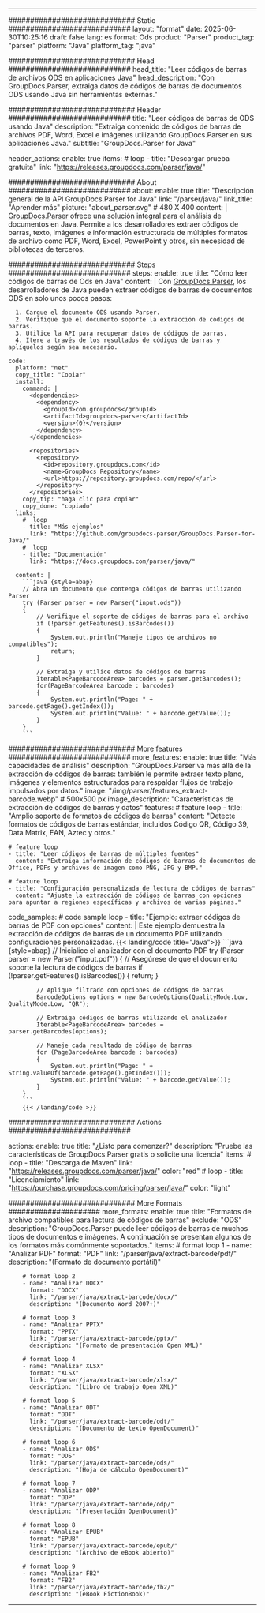 


---
############################# Static ############################
layout: "format"
date:  2025-06-30T10:25:16
draft: false
lang: es
format: Ods
product: "Parser"
product_tag: "parser"
platform: "Java"
platform_tag: "java"

############################# Head ############################
head_title: "Leer códigos de barras de archivos ODS en aplicaciones Java"
head_description: "Con GroupDocs.Parser, extraiga datos de códigos de barras de documentos ODS usando Java sin herramientas externas."

############################# Header ############################
title: "Leer códigos de barras de ODS usando Java" 
description: "Extraiga contenido de códigos de barras de archivos PDF, Word, Excel e imágenes utilizando GroupDocs.Parser en sus aplicaciones Java."
subtitle: "GroupDocs.Parser for Java" 

header_actions:
  enable: true
  items:
    #  loop
    - title: "Descargar prueba gratuita"
      link: "https://releases.groupdocs.com/parser/java/"
      
############################# About ############################
about:
    enable: true
    title: "Descripción general de la API GroupDocs.Parser for Java"
    link: "/parser/java/"
    link_title: "Aprender más"
    picture: "about_parser.svg" # 480 X 400
    content: |
       [GroupDocs.Parser](/parser/java/) ofrece una solución integral para el análisis de documentos en Java. Permite a los desarrolladores extraer códigos de barras, texto, imágenes e información estructurada de múltiples formatos de archivo como PDF, Word, Excel, PowerPoint y otros, sin necesidad de bibliotecas de terceros.

############################# Steps ############################
steps:
    enable: true
    title: "Cómo leer códigos de barras de Ods en Java"
    content: |
      Con [GroupDocs.Parser](/parser/java/), los desarrolladores de Java pueden extraer códigos de barras de documentos ODS en solo unos pocos pasos:
      
      1. Cargue el documento ODS usando Parser.
      2. Verifique que el documento soporte la extracción de códigos de barras.
      3. Utilice la API para recuperar datos de códigos de barras.
      4. Itere a través de los resultados de códigos de barras y aplíquelos según sea necesario.
   
    code:
      platform: "net"
      copy_title: "Copiar"
      install:
        command: |
          <dependencies>
            <dependency>
              <groupId>com.groupdocs</groupId>
              <artifactId>groupdocs-parser</artifactId>
              <version>{0}</version>
            </dependency>
          </dependencies>

          <repositories>
            <repository>
              <id>repository.groupdocs.com</id>
              <name>GroupDocs Repository</name>
              <url>https://repository.groupdocs.com/repo/</url>
            </repository>
          </repositories>
        copy_tip: "haga clic para copiar"
        copy_done: "copiado"
      links:
        #  loop
        - title: "Más ejemplos"
          link: "https://github.com/groupdocs-parser/GroupDocs.Parser-for-Java/"
        #  loop
        - title: "Documentación"
          link: "https://docs.groupdocs.com/parser/java/"
          
      content: |
        ```java {style=abap}
        // Abra un documento que contenga códigos de barras utilizando Parser
        try (Parser parser = new Parser("input.ods"))
        {
            // Verifique el soporte de códigos de barras para el archivo
            if (!parser.getFeatures().isBarcodes())
            {
                System.out.println("Maneje tipos de archivos no compatibles");
                return;
            }

            // Extraiga y utilice datos de códigos de barras
            Iterable<PageBarcodeArea> barcodes = parser.getBarcodes();
            for(PageBarcodeArea barcode : barcodes)
            {
                System.out.println("Page: " + barcode.getPage().getIndex());
                System.out.println("Value: " + barcode.getValue());
            }
        }
        ```            

############################# More features ############################
more_features:
  enable: true
  title: "Más capacidades de análisis"
  description: "GroupDocs.Parser va más allá de la extracción de códigos de barras: también le permite extraer texto plano, imágenes y elementos estructurados para respaldar flujos de trabajo impulsados por datos."
  image: "/img/parser/features_extract-barcode.webp" # 500x500 px
  image_description: "Características de extracción de códigos de barras y datos"
  features:
    # feature loop
    - title: "Amplio soporte de formatos de códigos de barras"
      content: "Detecte formatos de códigos de barras estándar, incluidos Código QR, Código 39, Data Matrix, EAN, Aztec y otros."

    # feature loop
    - title: "Leer códigos de barras de múltiples fuentes"
      content: "Extraiga información de códigos de barras de documentos de Office, PDFs y archivos de imagen como PNG, JPG y BMP."

    # feature loop
    - title: "Configuración personalizada de lectura de códigos de barras"
      content: "Ajuste la extracción de códigos de barras con opciones para apuntar a regiones específicas y archivos de varias páginas."
      
  code_samples:
    # code sample loop
    - title: "Ejemplo: extraer códigos de barras de PDF con opciones"
      content: |
        Este ejemplo demuestra la extracción de códigos de barras de un documento PDF utilizando configuraciones personalizadas.
        {{< landing/code title="Java">}}
        ```java {style=abap}
        //  Inicialice el analizador con el documento PDF
        try (Parser parser = new Parser("input.pdf"))
        {
            // Asegúrese de que el documento soporte la lectura de códigos de barras
            if (!parser.getFeatures().isBarcodes())
            {
                return;
            }

            // Aplique filtrado con opciones de códigos de barras
            BarcodeOptions options = new BarcodeOptions(QualityMode.Low, QualityMode.Low, "QR");

            // Extraiga códigos de barras utilizando el analizador
            Iterable<PageBarcodeArea> barcodes = parser.getBarcodes(options);

            // Maneje cada resultado de código de barras
            for (PageBarcodeArea barcode : barcodes)
            {
                System.out.println("Page: " + String.valueOf(barcode.getPage().getIndex()));
                System.out.println("Value: " + barcode.getValue());
            }
        }
        ```
        {{< /landing/code >}}


############################# Actions ############################

actions:
  enable: true
  title: "¿Listo para comenzar?"
  description: "Pruebe las características de GroupDocs.Parser gratis o solicite una licencia"
  items:
    #  loop
    - title: "Descarga de Maven"
      link: "https://releases.groupdocs.com/parser/java/"
      color: "red"
        #  loop
    - title: "Licenciamiento"
      link: "https://purchase.groupdocs.com/pricing/parser/java/"
      color: "light"


############################# More Formats #####################
more_formats:
    enable: true
    title: "Formatos de archivo compatibles para lectura de códigos de barras"
    exclude: "ODS"
    description: "GroupDocs.Parser puede leer códigos de barras de muchos tipos de documentos e imágenes. A continuación se presentan algunos de los formatos más comúnmente soportados."
    items: 
        # format loop 1
        - name: "Analizar PDF"
          format: "PDF"
          link: "/parser/java/extract-barcode/pdf/"
          description: "(Formato de documento portátil)"
          
        # format loop 2
        - name: "Analizar DOCX"
          format: "DOCX"
          link: "/parser/java/extract-barcode/docx/"
          description: "(Documento Word 2007+)"
          
        # format loop 3
        - name: "Analizar PPTX"
          format: "PPTX"
          link: "/parser/java/extract-barcode/pptx/"
          description: "(Formato de presentación Open XML)"
          
        # format loop 4
        - name: "Analizar XLSX"
          format: "XLSX"
          link: "/parser/java/extract-barcode/xlsx/"
          description: "(Libro de trabajo Open XML)"
          
        # format loop 5
        - name: "Analizar ODT"
          format: "ODT"
          link: "/parser/java/extract-barcode/odt/"
          description: "(Documento de texto OpenDocument)"
          
        # format loop 6
        - name: "Analizar ODS"
          format: "ODS"
          link: "/parser/java/extract-barcode/ods/"
          description: "(Hoja de cálculo OpenDocument)"
          
        # format loop 7
        - name: "Analizar ODP"
          format: "ODP"
          link: "/parser/java/extract-barcode/odp/"
          description: "(Presentación OpenDocument)"
          
        # format loop 8
        - name: "Analizar EPUB"
          format: "EPUB"
          link: "/parser/java/extract-barcode/epub/"
          description: "(Archivo de eBook abierto)"
          
        # format loop 9
        - name: "Analizar FB2"
          format: "FB2"
          link: "/parser/java/extract-barcode/fb2/"
          description: "(eBook FictionBook)"
         
          

---
